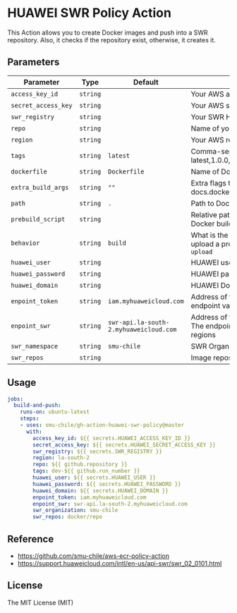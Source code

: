 # HUAWEI SWR Policy Action

This Action allows you to create Docker images and push into a SWR repository. Also, it checks if the repository exist, otherwise, it creates it.

## Parameters
| Parameter           | Type     | Default                                | Description                                                                                                              |
| ------------------- | -------- | -------------------------------------- | ------------------------------------------------------------------------------------------------------------------------ |
| `access_key_id`     | `string` |                                        | Your AWS access key id                                                                                                   |
| `secret_access_key` | `string` |                                        | Your AWS secret access key                                                                                               |
| `swr_registry`      | `string` |                                        | Your SWR HUAWEI                                                                                                          |
| `repo`              | `string` |                                        | Name of your SWR repository                                                                                              |
| `region`            | `string` |                                        | Your AWS region                                                                                                          |
| `tags`              | `string` | `latest`                               | Comma-separated string of SWR image tags (ex latest,1.0.0,)                                                              |
| `dockerfile`        | `string` | `Dockerfile`                           | Name of Dockerfile to use                                                                                                |
| `extra_build_args`  | `string` | `""`                                   | Extra flags to pass to docker build (see docs.docker.com/engine/reference/commandline/build)                             |
| `path`              | `string` | `.`                                    | Path to Dockerfile, defaults to the working directory                                                                    |
| `prebuild_script`   | `string` |                                        | Relative path from top-level to script to run before Docker build                                                        |
| `behavior`          | `string` | `build`                                | What is the expected behavior, build a new image or upload a previously built one. Valid options are `build` or `upload` |
| `huawei_user`       | `string` |                                        | HUAWEI user is necesary for create API token                                                                             |
| `huawei_password`   | `string` |                                        | HUAWEI password  is necesary for create API token                                                                        |
| `huawei_domain`     | `string` |                                        | HUAWEI Domain is necesary for create API token                                                                           |
| `enpoint_token`     | `string` | `iam.myhuaweicloud.com`                | Address of the server bearing the REST service. The endpoint varies between services in different regions                |
| `enpoint_swr`       | `string` | `swr-api.la-south-2.myhuaweicloud.com` | Address of the server SWR bearing the REST service. The endpoint varies between services in different regions            |
| `swr_namespace`     | `string` | `smu-chile`                            | SWR Organization name                                                                                                    |
| `swr_repos`         | `string` |                                        | Image repository name                                                                                                    |



## Usage
```yaml
jobs:
  build-and-push:
    runs-on: ubuntu-latest
    steps:
    - uses: smu-chile/gh-action-huawei-swr-policy@master
      with:
        access_key_id: ${{ secrets.HUAWEI_ACCESS_KEY_ID }}
        secret_access_key: ${{ secrets.HUAWEI_SECRET_ACCESS_KEY }}
        swr_registry: ${{ secrets.SWR_REGISTRY }}
        region: la-south-2
        repo: ${{ github.repository }}
        tags: dev-${{ github.run_number }}
        huawei_user: ${{ secrets.HUAWEI_USER }}
        huawei_password: ${{ secrets.HUAWEI_PASSWORD }}
        huawei_domain: ${{ secrets.HUAWEI_DOMAIN }}
        enpoint_token: iam.myhuaweicloud.com
        enpoint_swr: swr-api.la-south-2.myhuaweicloud.com
        swr_organization: smu-chile
        swr_repos: docker/repo
```

## Reference
* https://github.com/smu-chile/aws-ecr-policy-action
* https://support.huaweicloud.com/intl/en-us/api-swr/swr_02_0101.html  
## License
The MIT License (MIT)
